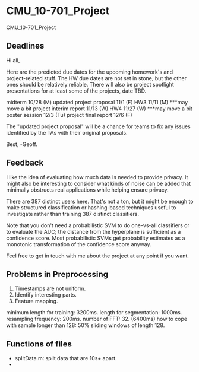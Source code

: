 CMU_10-701_Project
==================

CMU_10-701_Project

## Deadlines

Hi all,

Here are the predicted due dates for the upcoming homework's and project-related stuff.  The HW due dates are not set in stone, but the other ones should be relatively reliable.  There will also be project spotlight presentations for at least some of the projects, date TBD.

midterm 10/28 (M)
updated project proposal 11/1 (F)
HW3 11/11 (M)  ***may move a bit
project interim report 11/13 (W)
HW4 11/27 (W)  ***may move a bit
poster session 12/3 (Tu)
project final report 12/6 (F)

The "updated project proposal" will be a chance for teams to fix any issues identified by the TAs with their original proposals.

Best,
-Geoff.

## Feedback

I like the idea of evaluating how much data is needed to provide privacy. It might also be interesting to consider what kinds of noise can be added that minimally obstructs real applications while helping ensure privacy.

There are 387 distinct users here. That's not a ton, but it might be enough to make structured classification or hashing-based techniques useful to investigate rather than training 387 distinct classifiers.

Note that you don't need a probabilistic SVM to do one-vs-all classifiers or to evaluate the AUC; the distance from the hyperplane is sufficient as a confidence score. Most probabilistic SVMs get probability estimates as a monotonic transformation of the confidence score anyway.

Feel free to get in touch with me about the project at any point if you want.



## Problems in Preprocessing

1. Timestamps are not uniform.
2. Identify interesting parts.
3. Feature mapping.


minimum length for training: 3200ms.
length for segmentation: 1000ms.
resampling frequency: 200ms.
number of FFT: 32. (6400ms)
how to cope with sample longer than 128: 50% sliding windows of length 128.


## Functions of files

* splitData.m: split data that are 10s+ apart.
* 
